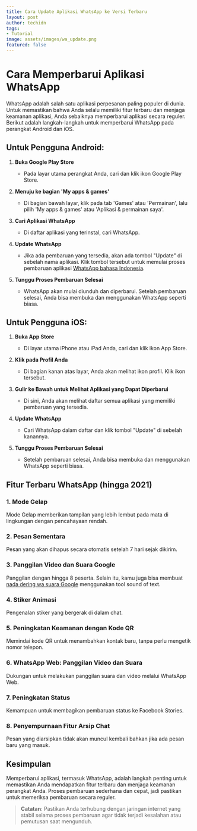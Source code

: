 ```yaml
---
title: Cara Update Aplikasi WhatsApp ke Versi Terbaru
layout: post
author: techidn
tags:
- Tutorial
image: assets/images/wa_update.png
featured: false
---
```


# Cara Memperbarui Aplikasi WhatsApp

WhatsApp adalah salah satu aplikasi perpesanan paling populer di dunia. Untuk memastikan bahwa Anda selalu memiliki fitur terbaru dan menjaga keamanan aplikasi, Anda sebaiknya memperbarui aplikasi secara reguler. Berikut adalah langkah-langkah untuk memperbarui WhatsApp pada perangkat Android dan iOS.

## Untuk Pengguna Android:

1. **Buka Google Play Store**
   - Pada layar utama perangkat Anda, cari dan klik ikon Google Play Store.
   
2. **Menuju ke bagian 'My apps & games'**
   - Di bagian bawah layar, klik pada tab 'Games' atau 'Permainan', lalu pilih 'My apps & games' atau 'Aplikasi & permainan saya'.
   
3. **Cari Aplikasi WhatsApp**
   - Di daftar aplikasi yang terinstal, cari WhatsApp.

4. **Update WhatsApp**
   - Jika ada pembaruan yang tersedia, akan ada tombol "Update" di sebelah nama aplikasi. Klik tombol tersebut untuk memulai proses pembaruan aplikasi [WhatsApp bahasa Indonesia](https://puebi.readthedocs.io/).

5. **Tunggu Proses Pembaruan Selesai**
   - WhatsApp akan mulai diunduh dan diperbarui. Setelah pembaruan selesai, Anda bisa membuka dan menggunakan WhatsApp seperti biasa.

## Untuk Pengguna iOS:

1. **Buka App Store**
   - Di layar utama iPhone atau iPad Anda, cari dan klik ikon App Store.
   
2. **Klik pada Profil Anda**
   - Di bagian kanan atas layar, Anda akan melihat ikon profil. Klik ikon tersebut.
   
3. **Gulir ke Bawah untuk Melihat Aplikasi yang Dapat Diperbarui**
   - Di sini, Anda akan melihat daftar semua aplikasi yang memiliki pembaruan yang tersedia.
   
4. **Update WhatsApp**
   - Cari WhatsApp dalam daftar dan klik tombol "Update" di sebelah kanannya.

5. **Tunggu Proses Pembaruan Selesai**
   - Setelah pembaruan selesai, Anda bisa membuka dan menggunakan WhatsApp seperti biasa.
  
## Fitur Terbaru WhatsApp (hingga 2021)

### 1. **Mode Gelap**
Mode Gelap memberikan tampilan yang lebih lembut pada mata di lingkungan dengan pencahayaan rendah.

### 2. **Pesan Sementara**
Pesan yang akan dihapus secara otomatis setelah 7 hari sejak dikirim.

### 3. **Panggilan Video dan Suara Google**
Panggilan dengan hingga 8 peserta. Selain itu, kamu juga bisa membuat [nada dering wa suara Google](https://karinov.co.id/ganti-nada-dering-wa-suara-google/) menggunakan tool sound of text.

### 4. **Stiker Animasi**
Pengenalan stiker yang bergerak di dalam chat.

### 5. **Peningkatan Keamanan dengan Kode QR**
Memindai kode QR untuk menambahkan kontak baru, tanpa perlu mengetik nomor telepon.

### 6. **WhatsApp Web: Panggilan Video dan Suara**
Dukungan untuk melakukan panggilan suara dan video melalui WhatsApp Web.

### 7. **Peningkatan Status**
Kemampuan untuk membagikan pembaruan status ke Facebook Stories.

### 8. **Penyempurnaan Fitur Arsip Chat**
Pesan yang diarsipkan tidak akan muncul kembali bahkan jika ada pesan baru yang masuk.

## Kesimpulan

Memperbarui aplikasi, termasuk WhatsApp, adalah langkah penting untuk memastikan Anda mendapatkan fitur terbaru dan menjaga keamanan perangkat Anda. Proses pembaruan sederhana dan cepat, jadi pastikan untuk memeriksa pembaruan secara reguler.

> **Catatan**: Pastikan Anda terhubung dengan jaringan internet yang stabil selama proses pembaruan agar tidak terjadi kesalahan atau pemutusan saat mengunduh.
